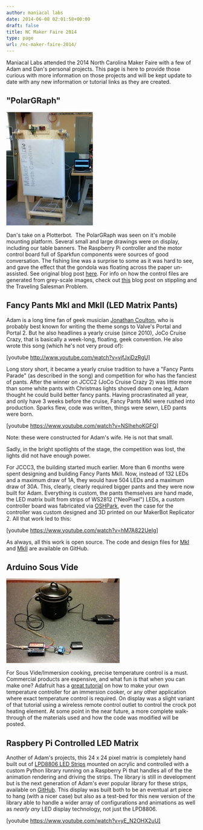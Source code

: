 ```yaml
---
author: maniacal labs
date: 2014-06-08 02:01:58+00:00
draft: false
title: NC Maker Faire 2014
type: page
url: /nc-maker-faire-2014/
---
```


Maniacal Labs attended the 2014 North Carolina Maker Faire with a few of Adam and Dan's personal projects. This page is here to provide those curious with more information on those projects and will be kept update to date with any new information or tutorial links as they are created.



## "PolarGRaph"



[![PolarGRaph](/wp-content/uploads/2014/06/ML_PolarGRaph_small-229x300.jpg)
](/wp-content/uploads/2014/06/ML_PolarGRaph_small.jpg)

Dan's take on a Plotterbot.  The PolarGRaph was seen on it's mobile mounting platform. Several small and large drawings were on display, including our table banners. The Raspberry Pi controller and the motor control board full of Sparkfun components were sources of good conversation. The fishing line was a surprise to some as it was hard to see, and gave the effect that the gondola was floating across the paper un-assisted. See original blog post [here](http://maniacallabs.com/2014/01/21/enter-the-polar-giraffe/). For info on how the control files are generated from grey-scale images, check out [this](http://www.makerbot.com/blog/2012/03/12/single-line-art-traveling-salesman-problem-tutorial/) blog post on stippling and the Traveling Salesman Problem.



## Fancy Pants MkI and MkII (LED Matrix Pants)



Adam is a long time fan of geek musician [Jonathan Coulton](http://jonathancoulton.com), who is probably best known for writing the theme songs to Valve's Portal and Portal 2. But he also headlines a yearly cruise (since 2010), JoCo Cruise Crazy, that is basically a week-long, floating, geek convention. He also wrote this song (which he's not very proud of):

[youtube http://www.youtube.com/watch?v=vjfJxiDzRgU]

Long story short, it became a yearly cruise tradition to have a "Fancy Pants Parade" (as described in the song) and competition for who has the fanciest of pants. After the winner on JCCC2 (JoCo Cruise Crazy 2) was little more than some white pants with Christmas lights shoved down one leg, Adam thought he could build better fancy pants. Having procrastinated all year, and only have 3 weeks before the cruise, Fancy Pants MkI were rushed into production. Sparks flew, code was written, things were sewn, LED pants were born.

[youtube https://www.youtube.com/watch?v=NSlhehoKGFQ]

Note: these were constructed for Adam's wife. He is not that small.

Sadly, in the bright spotlights of the stage, the competition was lost, the lights did not have enough power.

For JCCC3, the building started much earlier. More than 6 months were spent designing and building Fancy Pants MkII. Now, instead of 132 LEDs and a maximum draw of 1A, they would have 504 LEDs and a maximum draw of 30A. This, clearly, clearly required bigger pants and they were now built for Adam. Everything is custom, the pants themselves are hand made, the LED matrix built from strips of WS2812 ("NeoPixel") LEDs, a custom controller board was fabricated via [OSHPark](http://oshpark.com), even the case for the controller was custom designed and 3D printed on our MakerBot Replicator 2. All that work led to this:

[youtube https://www.youtube.com/watch?v=hM7A822UeIg]

As always, all this work is open source. The code and design files for [MkI](https://github.com/adammhaile/FancyPants-MkI) and [MkII](https://github.com/adammhaile/FancyPantsMkII) are available on GitHub.



## Arduino Sous Vide



[![ML_SousVide_Small](/wp-content/uploads/2014/06/ML_SousVide_Small-300x224.jpg)
](/wp-content/uploads/2014/06/ML_SousVide_Small.jpg)

For Sous Vide/Immersion cooking, precise temperature control is a must. Commercial products are expensive, and what fun is that when you can make one? Adafruit has a [great tutorial](https://learn.adafruit.com/sous-vide-powered-by-arduino-the-sous-viduino) on how to make your own temperature controller for an immersion cooker, or any other application where exact temperature control is required. On display was a slight variant of that tutorial using a wireless remote control outlet to control the crock pot heating element. At some point in the near future, a more complete walk-through of the materials used and how the code was modified will be posted.



## Raspbery Pi Controlled LED Matrix



Another of Adam's projects, this 24 x 24 pixel matrix is completely hand built out of [LPD8806 LED Strips](http://www.adafruit.com/product/306) mounted on acrylic and controlled with a custom Python library running on a Raspberry Pi that handles all of the the animation rendering and driving the strips. The library is still in development but is the next generation of Adam's ever popular library for these strips, available on [GitHub](https://github.com/adammhaile/RPi-LPD8806). This display was built both to be an eventual art piece to hang (with a nicer case) but also as a test-bed for this new version of the library able to handle a wider array of configurations and animations as well as _nearly any_ LED display technology, not just the LPD8806.

[youtube https://www.youtube.com/watch?v=yE_N2OHX2uU]
